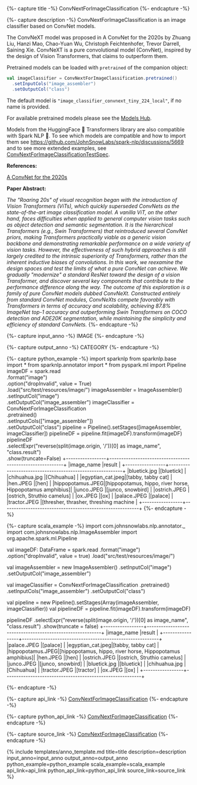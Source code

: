 {%- capture title -%}
ConvNextForImageClassification
{%- endcapture -%}

{%- capture description -%}
ConvNextForImageClassification is an image classifier based on ConvNet models.

The ConvNeXT model was proposed in A ConvNet for the 2020s by Zhuang Liu, Hanzi Mao, Chao-Yuan
Wu, Christoph Feichtenhofer, Trevor Darrell, Saining Xie. ConvNeXT is a pure convolutional
model (ConvNet), inspired by the design of Vision Transformers, that claims to outperform
them.

Pretrained models can be loaded with `pretrained` of the companion object:

```scala
val imageClassifier = ConvNextForImageClassification.pretrained()
  .setInputCols("image_assembler")
  .setOutputCol("class")
```

The default model is `"image_classifier_convnext_tiny_224_local"`, if no name is provided.

For available pretrained models please see the
[Models Hub](https://nlp.johnsnowlabs.com/models?task=Image+Classification).

Models from the HuggingFace 🤗 Transformers library are also compatible with Spark NLP 🚀. To
see which models are compatible and how to import them see
https://github.com/JohnSnowLabs/spark-nlp/discussions/5669 and to see more extended
examples, see
[ConvNextForImageClassificationTestSpec](https://github.com/JohnSnowLabs/spark-nlp/blob/master/src/test/scala/com/johnsnowlabs/nlp/annotators/cv/ConvNextForImageClassificationTestSpec.scala).

**References:**

[A ConvNet for the 2020s](https://arxiv.org/abs/2201.03545)

**Paper Abstract:**

*The "Roaring 20s" of visual recognition began with the introduction of Vision Transformers
(ViTs), which quickly superseded ConvNets as the state-of-the-art image classification model.
A vanilla ViT, on the other hand, faces difficulties when applied to general computer vision
tasks such as object detection and semantic segmentation. It is the hierarchical Transformers
(e.g., Swin Transformers) that reintroduced several ConvNet priors, making Transformers
practically viable as a generic vision backbone and demonstrating remarkable performance on a
wide variety of vision tasks. However, the effectiveness of such hybrid approaches is still
largely credited to the intrinsic superiority of Transformers, rather than the inherent
inductive biases of convolutions. In this work, we reexamine the design spaces and test the
limits of what a pure ConvNet can achieve. We gradually "modernize" a standard ResNet toward
the design of a vision Transformer, and discover several key components that contribute to the
performance difference along the way. The outcome of this exploration is a family of pure
ConvNet models dubbed ConvNeXt. Constructed entirely from standard ConvNet modules, ConvNeXts
compete favorably with Transformers in terms of accuracy and scalability, achieving 87.8%
ImageNet top-1 accuracy and outperforming Swin Transformers on COCO detection and ADE20K
segmentation, while maintaining the simplicity and efficiency of standard ConvNets.*
{%- endcapture -%}

{%- capture input_anno -%}
IMAGE
{%- endcapture -%}

{%- capture output_anno -%}
CATEGORY
{%- endcapture -%}

{%- capture python_example -%}
import sparknlp
from sparknlp.base import *
from sparknlp.annotator import *
from pyspark.ml import Pipeline
imageDF = spark.read \
    .format("image") \
    .option("dropInvalid", value = True) \
    .load("src/test/resources/image/")
imageAssembler = ImageAssembler() \
    .setInputCol("image") \
    .setOutputCol("image_assembler")
imageClassifier = ConvNextForImageClassification \
    .pretrained() \
    .setInputCols(["image_assembler"]) \
    .setOutputCol("class")
pipeline = Pipeline().setStages([imageAssembler, imageClassifier])
pipelineDF = pipeline.fit(imageDF).transform(imageDF)
pipelineDF \
  .selectExpr("reverse(split(image.origin, '/'))[0] as image_name", "class.result") \
  .show(truncate=False)
+-----------------+----------------------------------------------------------+
|image_name       |result                                                    |
+-----------------+----------------------------------------------------------+
|bluetick.jpg     |[bluetick]                                                |
|chihuahua.jpg    |[Chihuahua]                                               |
|egyptian_cat.jpeg|[tabby, tabby cat]                                        |
|hen.JPEG         |[hen]                                                     |
|hippopotamus.JPEG|[hippopotamus, hippo, river horse, Hippopotamus amphibius]|
|junco.JPEG       |[junco, snowbird]                                         |
|ostrich.JPEG     |[ostrich, Struthio camelus]                               |
|ox.JPEG          |[ox]                                                      |
|palace.JPEG      |[palace]                                                  |
|tractor.JPEG     |[thresher, thrasher, threshing machine                    |
+-----------------+----------------------------------------------------------+
{%- endcapture -%}

{%- capture scala_example -%}
import com.johnsnowlabs.nlp.annotator._
import com.johnsnowlabs.nlp.ImageAssembler
import org.apache.spark.ml.Pipeline

val imageDF: DataFrame = spark.read
  .format("image")
  .option("dropInvalid", value = true)
  .load("src/test/resources/image/")

val imageAssembler = new ImageAssembler()
  .setInputCol("image")
  .setOutputCol("image_assembler")

val imageClassifier = ConvNextForImageClassification
  .pretrained()
  .setInputCols("image_assembler")
  .setOutputCol("class")

val pipeline = new Pipeline().setStages(Array(imageAssembler, imageClassifier))
val pipelineDF = pipeline.fit(imageDF).transform(imageDF)

pipelineDF
  .selectExpr("reverse(split(image.origin, '/'))[0] as image_name", "class.result")
  .show(truncate = false)
+-----------------+----------------------------------------------------------+
|image_name       |result                                                    |
+-----------------+----------------------------------------------------------+
|palace.JPEG      |[palace]                                                  |
|egyptian_cat.jpeg|[tabby, tabby cat]                                        |
|hippopotamus.JPEG|[hippopotamus, hippo, river horse, Hippopotamus amphibius]|
|hen.JPEG         |[hen]                                                     |
|ostrich.JPEG     |[ostrich, Struthio camelus]                               |
|junco.JPEG       |[junco, snowbird]                                         |
|bluetick.jpg     |[bluetick]                                                |
|chihuahua.jpg    |[Chihuahua]                                               |
|tractor.JPEG     |[tractor]                                                 |
|ox.JPEG          |[ox]                                                      |
+-----------------+----------------------------------------------------------+

{%- endcapture -%}

{%- capture api_link -%}
[ConvNextForImageClassification](/api/com/johnsnowlabs/nlp/annotators/cv/ConvNextForImageClassification)
{%- endcapture -%}

{%- capture python_api_link -%}
[ConvNextForImageClassification](/api/python/reference/autosummary/sparknlp/annotator/cv/convnext_for_image_classification/index.html#sparknlp.annotator.cv.convnext_for_image_classification.ConvNextForImageClassification)
{%- endcapture -%}

{%- capture source_link -%}
[ConvNextForImageClassification](https://github.com/JohnSnowLabs/spark-nlp/tree/master/src/main/scala/com/johnsnowlabs/nlp/annotators/cv/ConvNextForImageClassification.scala)
{%- endcapture -%}

{% include templates/anno_template.md
title=title
description=description
input_anno=input_anno
output_anno=output_anno
python_example=python_example
scala_example=scala_example
api_link=api_link
python_api_link=python_api_link
source_link=source_link
%}